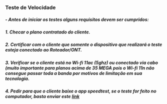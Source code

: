 ### Teste de Velocidade


#####     - Antes de iniciar os testes alguns requisitos devem ser cumpridos:

#####         1. Checar o plano contratado do cliente.
#####         2. Certificar com o cliente que somente o dispositivo que realizará o teste esteja conectado ao Roteador/ONT.
#####         3. Verificar se o cliente está no Wi-fi 11ac (5ghz) ou conectado via cabo (muito importante para planos acima de 35 MEGA pois o Wi-fi 11n não consegue passar toda a banda por motivos de limitação em sua tecnologia.
#####         4. Pedir para que o cliente baixe o app speedtest, se o teste for feito no computador, basta enviar este [**link**](speedtest.net)
     
     

